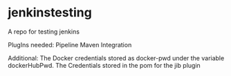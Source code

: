 # jenkinstesting
A repo for testing jenkins 

PlugIns needed:
Pipeline Maven Integration<br/>

Additional:
The Docker credentials stored as docker-pwd under the variable dockerHubPwd.
The Credentials stored in the pom for the jib plugin

